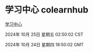 # 学习中心 colearnhub
[学习中心](http://219.139.199.238:56308/colearnhub/)

2024年 10月 25日 星期五 02:50:02 CST

2024年 10月 24日 星期四 18:50:02 GMT
